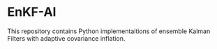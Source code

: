 # EnKF-AI
This repository contains Python implementaitions of ensemble Kalman Filters with adaptive covariance inflation.
